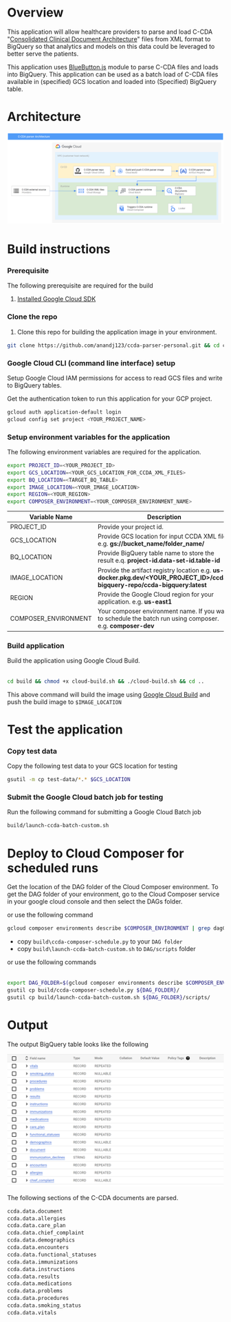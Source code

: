# Overview
This application will allow healthcare providers to parse and load C-CDA "[Consolidated Clinical Document Architecture](https://en.wikipedia.org/wiki/Consolidated_Clinical_Document_Architecture)"  files from XML format to BigQuery so that analytics and models on this data could be leveraged to better serve the patients.

This application uses [BlueButton.js](https://github.com/blue-button/bluebutton.js) module to parse C-CDA files and loads into BigQuery. This application can be used as a batch load of C-CDA files available in (specified) GCS location and loaded into (Specified) BigQuery table.

# Architecture

![Architecture](./img/arch.png)

# Build instructions
### Prerequisite
The following prerequisite are required for the build

1. [Installed Google Cloud SDK](https://cloud.google.com/sdk/docs/install)

### Clone the repo
1. Clone this repo for building the application image in your environment.

```sh
git clone https://github.com/anandj123/ccda-parser-personal.git && cd ccda-parser

```
### Google Cloud CLI (command line interface) setup
Setup Google Cloud IAM permissions for access to read GCS files and write to BigQuery tables.

Get the authentication token to run this application for your GCP project. 

```sh
gcloud auth application-default login
gcloud config set project <YOUR_PROJECT_NAME>
```

### Setup environment variables for the application

The following environment variables are required for the application.

```sh
export PROJECT_ID=<YOUR_PROJECT_ID>
export GCS_LOCATION=<YOUR_GCS_LOCATION_FOR_CCDA_XML_FILES>
export BQ_LOCATION=<TARGET_BQ_TABLE>
export IMAGE_LOCATION=<YOUR_IMAGE_LOCATION>
export REGION=<YOUR_REGION>
export COMPOSER_ENVIRONMENT=<YOUR_COMPOSER_ENVIRONMENT_NAME>
```
|Variable Name|Description|
|---|---|
|PROJECT_ID|Provide your project id. |
|GCS_LOCATION| Provide GCS location for input CCDA XML files e.g. **gs://bucket_name/folder_name/** |
|BQ_LOCATION| Provide BigQuery table name to store the result e.q. **project-id.data-set-id.table-id** |
|IMAGE_LOCATION|Provide the artifact registry location e.g. **us-docker.pkg.dev/<YOUR_PROJECT_ID>/ccda-bigquery-repo/ccda-bigquery:latest**|
|REGION|Provide the Google Cloud region for your application. e.g. **us-east1** |
|COMPOSER_ENVIRONMENT|Your composer environment name. If you want to schedule the batch run using composer. e.g. **composer-dev**|


### Build application
Build the application using Google Cloud Build.

```sh

cd build && chmod +x cloud-build.sh && ./cloud-build.sh && cd ..
```

This above command will build the image using [Google Cloud Build](https://cloud.google.com/build) and push the build image to ```$IMAGE_LOCATION```

# Test the application

### Copy test data
Copy the following test data to your GCS location for testing

```sh
gsutil -m cp test-data/*.* $GCS_LOCATION
```

### Submit the Google Cloud batch job for testing

Run the following command for submitting a Google Cloud Batch job

```sh
build/launch-ccda-batch-custom.sh 
```

# Deploy to Cloud Composer for scheduled runs

Get the location of the DAG folder of the Cloud Composer environment. To get the 
DAG folder of your environment, go to the Cloud Composer service in your google cloud console
and then select the DAGs folder.

or use the following command

```sh
gcloud composer environments describe $COMPOSER_ENVIRONMENT | grep dagGcsPrefix | awk -F 'dagGcsPrefix:' '{print $2}|xargs'
```

* copy ```build\ccda-composer-schedule.py``` to your ```DAG folder```
* copy ```build\launch-ccda-batch-custom.sh``` to ```DAG/scripts``` folder

or use the following commands

```sh

export DAG_FOLDER=$(gcloud composer environments describe $COMPOSER_ENVIRONMENT | grep dagGcsPrefix | awk -F 'dagGcsPrefix:' '{print $2}'|xargs)
gsutil cp build/ccda-composer-schedule.py ${DAG_FOLDER}/
gsutil cp build/launch-ccda-batch-custom.sh ${DAG_FOLDER}/scripts/

```

# Output

The output BigQuery table looks like the following

![BigQuery Table](./img/output.png)

The following sections of the C-CDA documents are parsed.
```sh
ccda.data.document
ccda.data.allergies
ccda.data.care_plan
ccda.data.chief_complaint
ccda.data.demographics
ccda.data.encounters
ccda.data.functional_statuses
ccda.data.immunizations
ccda.data.instructions
ccda.data.results
ccda.data.medications
ccda.data.problems
ccda.data.procedures
ccda.data.smoking_status
ccda.data.vitals
```

